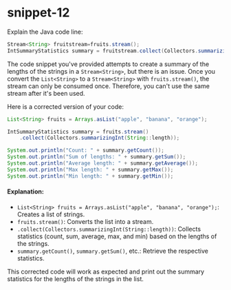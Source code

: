 # snippet-12

Explain the Java code line:

```java
Stream<String> fruitstream=fruits.stream();
IntSummaryStatistics summary = fruitstream.collect(Collectors.summarizingInt(String::length));
```



The code snippet you've provided attempts to create a summary of the lengths of the strings in a `Stream<String>`, but there is an issue. Once you convert the `List<String>` to a `Stream<String>` with `fruits.stream()`, the stream can only be consumed once. Therefore, you can't use the same stream after it's been used.

Here is a corrected version of your code:

```java
List<String> fruits = Arrays.asList("apple", "banana", "orange");

IntSummaryStatistics summary = fruits.stream()
    .collect(Collectors.summarizingInt(String::length));

System.out.println("Count: " + summary.getCount());
System.out.println("Sum of lengths: " + summary.getSum());
System.out.println("Average length: " + summary.getAverage());
System.out.println("Max length: " + summary.getMax());
System.out.println("Min length: " + summary.getMin());
```

#### Explanation:

* `List<String> fruits = Arrays.asList("apple", "banana", "orange");`: Creates a list of strings.
* `fruits.stream()`: Converts the list into a stream.
* `.collect(Collectors.summarizingInt(String::length))`: Collects statistics (count, sum, average, max, and min) based on the lengths of the strings.
* `summary.getCount()`, `summary.getSum()`, etc.: Retrieve the respective statistics.

This corrected code will work as expected and print out the summary statistics for the lengths of the strings in the list.
